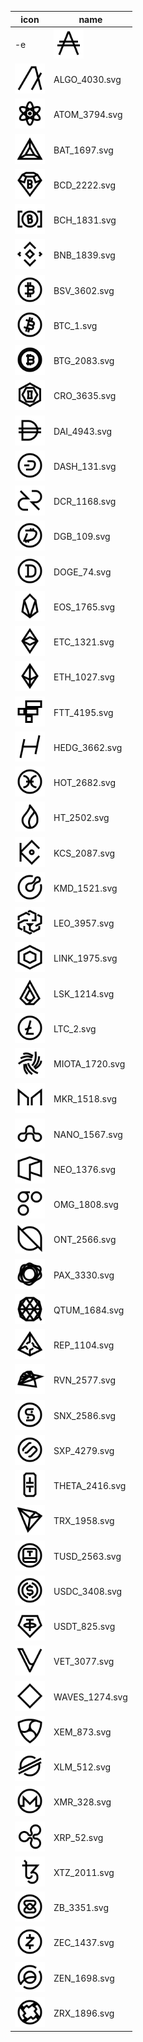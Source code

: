 | icon | name |
| --- | --- |
-e | <img src='./ADA_2010.svg' width='48' height='48' /> | ADA_2010.svg |
| <img src='./ALGO_4030.svg' width='48' height='48' /> | ALGO_4030.svg |
| <img src='./ATOM_3794.svg' width='48' height='48' /> | ATOM_3794.svg |
| <img src='./BAT_1697.svg' width='48' height='48' /> | BAT_1697.svg |
| <img src='./BCD_2222.svg' width='48' height='48' /> | BCD_2222.svg |
| <img src='./BCH_1831.svg' width='48' height='48' /> | BCH_1831.svg |
| <img src='./BNB_1839.svg' width='48' height='48' /> | BNB_1839.svg |
| <img src='./BSV_3602.svg' width='48' height='48' /> | BSV_3602.svg |
| <img src='./BTC_1.svg' width='48' height='48' /> | BTC_1.svg |
| <img src='./BTG_2083.svg' width='48' height='48' /> | BTG_2083.svg |
| <img src='./CRO_3635.svg' width='48' height='48' /> | CRO_3635.svg |
| <img src='./DAI_4943.svg' width='48' height='48' /> | DAI_4943.svg |
| <img src='./DASH_131.svg' width='48' height='48' /> | DASH_131.svg |
| <img src='./DCR_1168.svg' width='48' height='48' /> | DCR_1168.svg |
| <img src='./DGB_109.svg' width='48' height='48' /> | DGB_109.svg |
| <img src='./DOGE_74.svg' width='48' height='48' /> | DOGE_74.svg |
| <img src='./EOS_1765.svg' width='48' height='48' /> | EOS_1765.svg |
| <img src='./ETC_1321.svg' width='48' height='48' /> | ETC_1321.svg |
| <img src='./ETH_1027.svg' width='48' height='48' /> | ETH_1027.svg |
| <img src='./FTT_4195.svg' width='48' height='48' /> | FTT_4195.svg |
| <img src='./HEDG_3662.svg' width='48' height='48' /> | HEDG_3662.svg |
| <img src='./HOT_2682.svg' width='48' height='48' /> | HOT_2682.svg |
| <img src='./HT_2502.svg' width='48' height='48' /> | HT_2502.svg |
| <img src='./KCS_2087.svg' width='48' height='48' /> | KCS_2087.svg |
| <img src='./KMD_1521.svg' width='48' height='48' /> | KMD_1521.svg |
| <img src='./LEO_3957.svg' width='48' height='48' /> | LEO_3957.svg |
| <img src='./LINK_1975.svg' width='48' height='48' /> | LINK_1975.svg |
| <img src='./LSK_1214.svg' width='48' height='48' /> | LSK_1214.svg |
| <img src='./LTC_2.svg' width='48' height='48' /> | LTC_2.svg |
| <img src='./MIOTA_1720.svg' width='48' height='48' /> | MIOTA_1720.svg |
| <img src='./MKR_1518.svg' width='48' height='48' /> | MKR_1518.svg |
| <img src='./NANO_1567.svg' width='48' height='48' /> | NANO_1567.svg |
| <img src='./NEO_1376.svg' width='48' height='48' /> | NEO_1376.svg |
| <img src='./OMG_1808.svg' width='48' height='48' /> | OMG_1808.svg |
| <img src='./ONT_2566.svg' width='48' height='48' /> | ONT_2566.svg |
| <img src='./PAX_3330.svg' width='48' height='48' /> | PAX_3330.svg |
| <img src='./QTUM_1684.svg' width='48' height='48' /> | QTUM_1684.svg |
| <img src='./REP_1104.svg' width='48' height='48' /> | REP_1104.svg |
| <img src='./RVN_2577.svg' width='48' height='48' /> | RVN_2577.svg |
| <img src='./SNX_2586.svg' width='48' height='48' /> | SNX_2586.svg |
| <img src='./SXP_4279.svg' width='48' height='48' /> | SXP_4279.svg |
| <img src='./THETA_2416.svg' width='48' height='48' /> | THETA_2416.svg |
| <img src='./TRX_1958.svg' width='48' height='48' /> | TRX_1958.svg |
| <img src='./TUSD_2563.svg' width='48' height='48' /> | TUSD_2563.svg |
| <img src='./USDC_3408.svg' width='48' height='48' /> | USDC_3408.svg |
| <img src='./USDT_825.svg' width='48' height='48' /> | USDT_825.svg |
| <img src='./VET_3077.svg' width='48' height='48' /> | VET_3077.svg |
| <img src='./WAVES_1274.svg' width='48' height='48' /> | WAVES_1274.svg |
| <img src='./XEM_873.svg' width='48' height='48' /> | XEM_873.svg |
| <img src='./XLM_512.svg' width='48' height='48' /> | XLM_512.svg |
| <img src='./XMR_328.svg' width='48' height='48' /> | XMR_328.svg |
| <img src='./XRP_52.svg' width='48' height='48' /> | XRP_52.svg |
| <img src='./XTZ_2011.svg' width='48' height='48' /> | XTZ_2011.svg |
| <img src='./ZB_3351.svg' width='48' height='48' /> | ZB_3351.svg |
| <img src='./ZEC_1437.svg' width='48' height='48' /> | ZEC_1437.svg |
| <img src='./ZEN_1698.svg' width='48' height='48' /> | ZEN_1698.svg |
| <img src='./ZRX_1896.svg' width='48' height='48' /> | ZRX_1896.svg |

